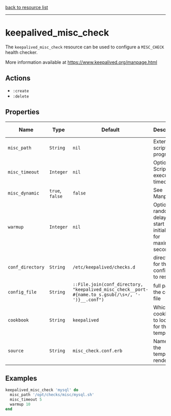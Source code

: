 [back to resource list](https://github.com/sous-chefs/keepalived#resources)

---

# keepalived_misc_check

The `keepalived_misc_check` resource can be used to configure a `MISC_CHECK` health checker.

More information available at <https://www.keepalived.org/manpage.html>

## Actions

- `:create`
- `:delete`

## Properties

| Name                  | Type          |  Default | Description | Allowed Values |
----------------------- | ------------- | -------- | ----------- | -------------- |
| `misc_path`           | `String`      | `nil`    | External script or program | |
| `misc_timeout`        | `Integer`     | `nil`    | Optional Script execution timeout | |
| `misc_dynamic`        | `true`, `false`| `false`    | See Manpage. | |
| `warmup`              | `Integer`     | `nil`| Optional random delay to start the initial check for maximum N seconds | |
| `conf_directory`      | `String`      | `/etc/keepalived/checks.d` | directory for the config file to reside in | |
| `config_file`         | `String`      | `::File.join(conf_directory, "keepalived_misc_check__port-#{name.to_s.gsub(/\s+/, '-')}__.conf")` | full path to the config file | |
| `cookbook`            | `String`      | `keepalived` | Which cookbook to look in for the template | |
| `source`              | `String`      | `misc_check.conf.erb` | Name of the template to render | |

## Examples

```ruby
keepalived_misc_check 'mysql' do
  misc_path '/opt/checks/misc/mysql.sh'
  misc_timeout 5
  warmup 10
end
```
